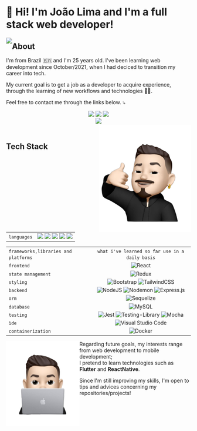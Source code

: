 # 👋 Hi! I'm João Lima and I'm a full stack web developer!

<img align="left" src="https://github-readme-stats.vercel.app/api/top-langs/?username=JOAO-LEE&layout=donut&langs_count=10&theme=apprentice" />

## About
I'm from Brazil 🇧🇷 and I'm 25 years old. I've been learning web development since October/2021, when I had deciced to transition my career into tech.

My current goal is to get a job as a developer to acquire experience, through the learning of new workflows and technologies 👨‍💻. &nbsp; 

Feel free to contact me through the links below. ⤵️
<div align="center">
  <a href="https://www.linkedin.com/in/joao-lee-lima/" target="_blank"><img src="https://img.shields.io/badge/linkedin-%230077B5.svg?style=for-the-badge&logo=linkedin&logoColor=white" width="100px"/></a>
  <a href="https://twitter.com/joaumlee" target="_blank"><img src="https://img.shields.io/badge/Twitter-%231DA1F2.svg?style=for-the-badge&logo=Twitter&logoColor=white" width="95px"/></a>
  <a href="mailto:joaumlimaum@gmail.com"><img src="https://img.shields.io/badge/Gmail-D14836?style=for-the-badge&logo=gmail&logoColor=white" width="80px"/></a>
  <div align="center">
    <img src="https://komarev.com/ghpvc/?username=JOAO-LEE&color=grey&style=for-the-badge&label=profile+views">
  </div>
</div>
<img align="right" src="./images/joaolee-memoji-removebg-preview-callme.png" width="250px" />
<br clear="left">

## Tech Stack

|   |   |
|:--|:---:|
|`languages`| <img src="https://img.shields.io/badge/html5-%23E34F26.svg?style=for-the-badge&logo=html5&logoColor=white" width="75px"/> <img src="https://img.shields.io/badge/css3-%231572B6.svg?style=for-the-badge&logo=css3&logoColor=white" width="65px"> <img src="https://img.shields.io/badge/javascript-%23323330.svg?style=for-the-badge&logo=javascript&logoColor=%23F7DF1E" width="105px"/> <img src="https://img.shields.io/badge/typescript-%23007ACC.svg?style=for-the-badge&logo=typescript&logoColor=white" width="105px"/> <img src="https://img.shields.io/badge/python-3670A0?style=for-the-badge&logo=python&logoColor=ffdd54" width="82px"/> |

|    |   |
|:---|:---:|
| `frameworks,libraries and platforms` | `what i've learned so far use in a daily basis`|
| `frontend` | ![React](https://img.shields.io/badge/react-%2320232a.svg?style=for-the-badge&logo=react&logoColor=%2361DAFB) |
| `state management`| ![Redux](https://img.shields.io/badge/redux-%23593d88.svg?style=for-the-badge&logo=redux&logoColor=white) |
| `styling` | ![Bootstrap](https://img.shields.io/badge/bootstrap-%238511FA.svg?style=for-the-badge&logo=bootstrap&logoColor=white) ![TailwindCSS](https://img.shields.io/badge/tailwindcss-%2338B2AC.svg?style=for-the-badge&logo=tailwind-css&logoColor=white) |
| `backend` | ![NodeJS](https://img.shields.io/badge/node.js-6DA55F?style=for-the-badge&logo=node.js&logoColor=white) ![Nodemon](https://img.shields.io/badge/NODEMON-%23323330.svg?style=for-the-badge&logo=nodemon&logoColor=%BBDEAD) ![Express.js](https://img.shields.io/badge/express.js-%23404d59.svg?style=for-the-badge&logo=express&logoColor=%2361DAFB) |
| `orm` | ![Sequelize](https://img.shields.io/badge/Sequelize-52B0E7?style=for-the-badge&logo=Sequelize&logoColor=white) |
| `database`| ![MySQL](https://img.shields.io/badge/mysql-%2300f.svg?style=for-the-badge&logo=mysql&logoColor=white) |
|`testing` | ![Jest](https://img.shields.io/badge/-jest-%23C21325?style=for-the-badge&logo=jest&logoColor=white) ![Testing-Library](https://img.shields.io/badge/-TestingLibrary-%23E33332?style=for-the-badge&logo=testing-library&logoColor=white) ![Mocha](https://img.shields.io/badge/-mocha-%238D6748?style=for-the-badge&logo=mocha&logoColor=white) |
| `ìde`| ![Visual Studio Code](https://img.shields.io/badge/Visual%20Studio%20Code-0078d7.svg?style=for-the-badge&logo=visual-studio-code&logoColor=white) |
| `containerization`| ![Docker](https://img.shields.io/badge/docker-%230db7ed.svg?style=for-the-badge&logo=docker&logoColor=white) |

<img align="left" src="./images/joaolee-memoji-removebg-preview-computer.png" width="200px" />

Regarding future goals, my interests range from web development to mobile development; \
I pretend to learn technologies such as **Flutter** and **ReactNative**.

Since I'm still improving my skills, I'm open to tips and advices concerning my repositories/projects!
